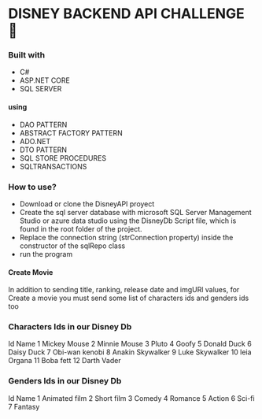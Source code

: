 ﻿# DISNEY BACKEND API CHALLENGE 🚀
### Built with
- C#
- ASP.NET CORE
- SQL SERVER

#### using 
- DAO PATTERN
- ABSTRACT FACTORY PATTERN
- ADO.NET
- DTO PATTERN
- SQL STORE PROCEDURES
- SQLTRANSACTIONS

### How to use?
- Download or clone the DisneyAPI proyect
- Create the sql server database with microsoft SQL Server Management Studio or azure data studio using the DisneyDb Script file, which is found in the root folder of the project.
- Replace the connection string (strConnection property) inside the constructor of the sqlRepo class
- run the program

#### Create Movie
In addition to sending title, ranking, release date and imgURl values, for Create a movie you must send some list of characters ids and genders ids too

        
### Characters Ids in our Disney Db 
Id         Name 
1          Mickey Mouse
2          Minnie Mouse
3          Pluto
4          Goofy
5          Donald Duck
6          Daisy Duck
7          Obi-wan kenobi
8          Anakin Skywalker
9          Luke Skywalker
10         leia Organa
11         Boba fett
12         Darth Vader

### Genders Ids in our Disney Db 
Id         Name 
1          Animated film
2          Short film
3          Comedy
4          Romance
5          Action
6          Sci-fi
7          Fantasy
    